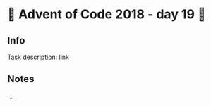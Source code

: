 # 🎄 Advent of Code 2018 - day 19 🎄

## Info

Task description: [link](https://adventofcode.com/2018/day/19)

## Notes

...